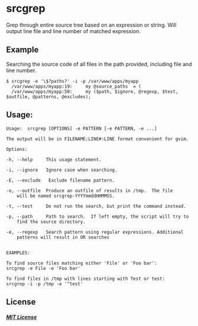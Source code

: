 srcgrep
==========

Grep through entire source tree based on an expression or string. Will output line file and line number of matched expression.

## Example

Searching the source code of all files in the path provided, including file and line number.

    $ srcgrep -e '\$?paths?' -i -p /var/www/apps/myapp
      /var/www/apps/myapp:19:     my @source_paths  = (
      /var/www/apps/myapp:50:     my ($path, $ignore, @regexp, $test, $outfile, @patterns, @excludes);

    
## Usage:

    Usage:  srcgrep [OPTIONS] -e PATTERN [-e PATTERN, -e ...]
    
    The output will be in FILENAME:LINE#:LINE format convenient for gvim.
    
    Options:
    
    -h, --help     This usage statement.
    
    -i, --ignore   Ignore case when searching.
    
    -E, --exclude   Exclude filename pattern.
    
    -o, --outfile  Produce an outfile of results in /tmp.  The file
        will be named srcgrep-YYYYmmddHHMMSS.
    
    -t, --test     Do not run the search, but print the command instead.
    
    -p, --path     Path to search.  If left empty, the script will try to
        find the source directory.
    
    -e, --regexp   Search pattern using regular expressions. Additional
        patterns will result in OR searches
    
    
    EXAMPLES:
    
    To find source files matching either 'File' or 'Foo bar':
    srcgrep -e File -e 'Foo bar'
    
    To find files in /tmp with lines starting with Test or test:
    srcgrep -i -p /tmp -e '^test'


## License
##### [MIT License](http://opensource.org/licenses/MIT)
